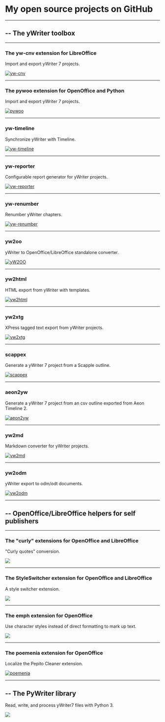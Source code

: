 # My open source projects on GitHub

---

## -- The yWriter toolbox

---

### The yw-cnv extension for LibreOffice
Import and export yWriter 7 projects.

[![yw-cnv](img/yw-cnv_thumb.png)](https://peter88213.github.io/yw-cnv/)

---

### The pywoo extension for OpenOffice and Python
Import and export yWriter 7 projects.

[![pywoo](img/pywoo_thumb.png)](https://peter88213.github.io/pywoo/)

---

### yw-timeline
Synchronize yWriter with Timeline.

[![yw-timeline](img/yw-timeline_thumb.png)](https://peter88213.github.io/yw-timeline/)

---

### yw-reporter
Configurable report generator for yWriter projects.

[![yw-reporter](img/yw-reporter_thumb.png)](https://peter88213.github.io/yw-reporter/)

---

### yw-renumber 
Renumber yWriter chapters.

[![yw-renumber](img/yw-renumber_thumb.png)](https://peter88213.github.io/yw-renumber/)

---

### yw2oo
yWriter to OpenOffice/LibreOffice standalone converter.

[![yW2OO](img/yw2oo_thumb.png)](https://peter88213.github.io/yW2OO/)

---

### yw2html
HTML export from yWriter with templates.

[![yw2html](img/yw2html_thumb.png)](https://peter88213.github.io/yw2html/)

---

### yw2xtg
XPress tagged text export from yWriter projects.

[![yw2xtg](img/yw2xtg_thumb.png)](https://peter88213.github.io/yw2xtg/)

---


### scappex
Generate a yWriter 7 project from a Scapple outline.

[![scappex](img/scappex_thumb.png)](https://peter88213.github.io/scappex/)

---

### aeon2yw
Generate a yWriter 7 project from an csv outline exported from Aeon Timeline 2.

[![aeon2yw](img/aeon2yw_thumb.png)](https://peter88213.github.io/aeon2yw/)

---

### yw2md
Markdown converter for yWriter projects.

[![yw2md](img/yw2md_thumb.png)](https://peter88213.github.io/yw2md/)


---
### yw2odm
yWriter export to odm/odt documents.

[![yw2odm](img/yw2odm_thumb.png)](https://peter88213.github.io/yw2odm/)


---

## -- OpenOffice/LibreOffice helpers for self publishers

---

### The "curly" extensions for OpenOffice and LibreOffice
"Curly quotes" conversion.

[![](img/curly_thumb.png)](https://peter88213.github.io/curly/)

<!---

### The curly-fr-fr extension

[![](img/curly-fr-fr_thumb.png)](https://peter88213.github.io/curly-fr-FR/)

### The curly-en-us extension

[![](img/curly-en-us_thumb.png)](https://peter88213.github.io/curly-en-US/)

### The curly-en-gb extension

[![](img/curly-en-gb_thumb.png)](https://peter88213.github.io/curly-en-GB/)

### The curly-de-de extension

[![](img/curly-de-de_thumb.png)](https://peter88213.github.io/curly-de-DE/)

### The curly-de-ch extension

[![](img/curly-de-ch_thumb.png)](https://peter88213.github.io/curly-de-CH/)
--->

---

### The StyleSwitcher extension for OpenOffice and LibreOffice
A style switcher extension.

[![](img/styleswitcher_thumb.png)](https://peter88213.github.io/StyleSwitcher/)

---

### The emph extension for OpenOffice
Use character styles instead of direct formatting to mark up text.

[![](img/emph_thumb.png)](https://peter88213.github.io/emph/)

---

### The poemenia extension for OpenOffice
Localize the Pepito Cleaner extension.

[![poemenia](img/poemenia_thumb.png)](https://peter88213.github.io/poemenia/)


---

## -- The PyWriter library
Read, write, and process yWriter7 files with Python 3.

[![](img/pywriter_thumb.png)](https://peter88213.github.io/PyWriter/)


